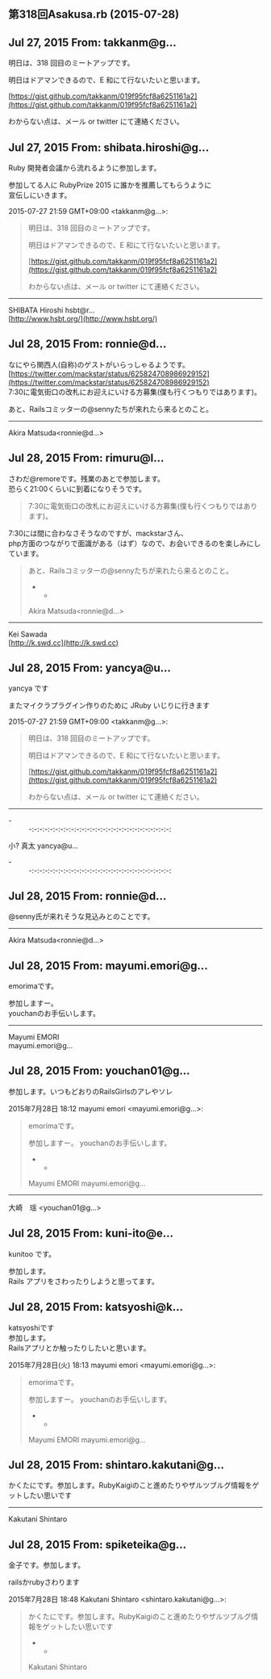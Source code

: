 ## 第318回Asakusa.rb (2015-07-28)

## Jul 27, 2015 From: takkanm@g...

明日は、318 回目のミートアップです。

明日はドアマンできるので、E 和にて行ないたいと思います。

[https://gist.github.com/takkanm/019f95fcf8a6251161a2](https://gist.github.com/takkanm/019f95fcf8a6251161a2)

わからない点は、メール or twitter にて連絡ください。

## Jul 27, 2015 From: shibata.hiroshi@g...

Ruby 開発者会議から流れるように参加します。

参加してる人に RubyPrize 2015 に誰かを推薦してもらうように  
宣伝しにいきます。

2015-07-27 21:59 GMT+09:00 \<takkanm@g...\>:

> 明日は、318 回目のミートアップです。
> 
> 明日はドアマンできるので、E 和にて行ないたいと思います。
> 
> [https://gist.github.com/takkanm/019f95fcf8a6251161a2](https://gist.github.com/takkanm/019f95fcf8a6251161a2)
> 
> わからない点は、メール or twitter にて連絡ください。
* * *

SHIBATA Hiroshi hsbt@r...  
[http://www.hsbt.org/](http://www.hsbt.org/)

## Jul 28, 2015 From: ronnie@d...

なにやら関西人(自称)のゲストがいらっしゃるようです。  
[https://twitter.com/mackstar/status/625824708986929152](https://twitter.com/mackstar/status/625824708986929152)  
7:30に電気街口の改札にお迎えにいける方募集(僕も行くつもりではあります)。

あと、Railsコミッターの@sennyたちが来れたら来るとのこと。

* * *

Akira Matsuda\<ronnie@d...\>

## Jul 28, 2015 From: rimuru@l...

さわだ@remoreです。残業のあとで参加します。  
恐らく21:00くらいに到着になりそうです。

> 7:30に電気街口の改札にお迎えにいける方募集(僕も行くつもりではあります)。

7:30には間に合わなさそうなのですが、mackstarさん、  
php方面のつながりで面識がある（はず）なので、お会いできるのを楽しみにしています。

> あと、Railsコミッターの@sennyたちが来れたら来るとのこと。
> 
> - -
> 
> Akira Matsuda\<ronnie@d...\>
* * *

Kei Sawada  
[http://k.swd.cc](http://k.swd.cc)

## Jul 28, 2015 From: yancya@u...

yancya です

またマイクラプラグイン作りのために JRuby いじりに行きます

2015-07-27 21:59 GMT+09:00 \<takkanm@g...\>:

> 明日は、318 回目のミートアップです。
> 
> 明日はドアマンできるので、E 和にて行ないたいと思います。
> 
> [https://gist.github.com/takkanm/019f95fcf8a6251161a2](https://gist.github.com/takkanm/019f95fcf8a6251161a2)
> 
> わからない点は、メール or twitter にて連絡ください。
* * *
<dl>
<dt>-</dt>
<dd>-:-:-:-:-:-:-:-:-:-:-:-:-:-:-:-:-:-:-:-:-:-:-:-:-:-:-:</dd>
</dl>

小? 真太 yancya@u...

<dl>
<dt>-</dt>
<dd>-:-:-:-:-:-:-:-:-:-:-:-:-:-:-:-:-:-:-:-:-:-:-:-:-:-:-:</dd>
</dl>

## Jul 28, 2015 From: ronnie@d...

@senny氏が来れそうな見込みとのことです。

* * *

Akira Matsuda\<ronnie@d...\>

## Jul 28, 2015 From: mayumi.emori@g...

emorimaです。

参加しますー。  
youchanのお手伝いします。

* * *

Mayumi EMORI  
mayumi.emori@g...

## Jul 28, 2015 From: youchan01@g...

参加します。いつもどおりのRailsGirlsのアレやソレ

2015年7月28日 18:12 mayumi emori \<mayumi.emori@g...\>:

> emorimaです。
> 
> 参加しますー。 youchanのお手伝いします。
> 
> - -
> 
> Mayumi EMORI mayumi.emori@g...
* * *

大崎　瑶 \<youchan01@g...\>

## Jul 28, 2015 From: kuni-ito@e...

kunitoo です。

参加します。  
Rails アプリをさわったりしようと思ってます。

## Jul 28, 2015 From: katsyoshi@k...

katsyoshiです  
参加します。  
Railsアプリとか触ったりしたいと思います。

2015年7月28日(火) 18:13 mayumi emori \<mayumi.emori@g...\>:

> emorimaです。
> 
> 参加しますー。 youchanのお手伝いします。
> 
> - -
> 
> Mayumi EMORI mayumi.emori@g...
## Jul 28, 2015 From: shintaro.kakutani@g...

かくたにです。参加します。RubyKaigiのこと進めたりやザルツブルグ情報をゲットしたい思いです

* * *

Kakutani Shintaro

## Jul 28, 2015 From: spiketeika@g...

金子です。参加します。

railsかrubyさわります

2015年7月28日 18:48 Kakutani Shintaro \<shintaro.kakutani@g...\>:

> かくたにです。参加します。RubyKaigiのこと進めたりやザルツブルグ情報をゲットしたい思いです
> 
> - -
> 
> Kakutani Shintaro
